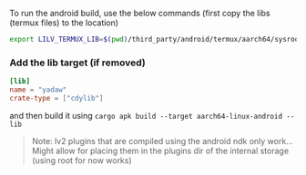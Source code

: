 To run the android build, use the below commands (first copy the libs (termux files) to the location)

```sh
export LILV_TERMUX_LIB=$(pwd)/third_party/android/termux/aarch64/sysroot/data/data/com.termux/files/usr/lib
```

### Add the lib target (if removed)

```toml
[lib]
name = "yadaw"
crate-type = ["cdylib"]
```

and then build it using 
`cargo apk build --target aarch64-linux-android --lib`

> Note: lv2 plugins that are compiled using the android ndk only work... Might allow for placing them in the plugins dir of the internal storage (using root for now works)